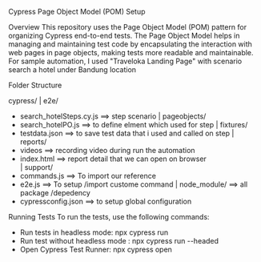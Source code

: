 Cypress Page Object Model (POM) Setup

Overview
This repository uses the Page Object Model (POM) pattern for organizing Cypress end-to-end tests. 
The Page Object Model helps in managing and maintaining test code by encapsulating the interaction with web pages in page objects, making tests more readable and maintainable.
For sample automation, I used "Traveloka Landing Page" with scenario search a hotel under Bandung location

Folder Structure

cypress/
| e2e/
  - search_hotelSteps.cy.js ==> step scenario
| pageobjects/
  - search_hotelPO.js ==> to define elment which used for step 
| fixtures/
  - testdata.json ==> to save test data that i used and called on step
| reports/
  - videos ==> recording video during run the automation
  - index.html ==> report detail that we can open on browser    
| support/
  - commands.js ==> To import our reference
  - e2e.js ==> To setup /import custome command
| node_module/ ==> all package /depedency 
  - cypressconfig.json ==> to setup global configuration

Running Tests
  To run the tests, use the following commands:

  - Run tests in headless mode: npx cypress run
  - Run test without headless mode : npx cypress run --headed
  - Open Cypress Test Runner: npx cypress open
